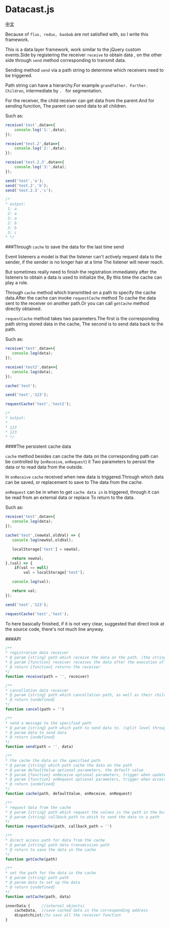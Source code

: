 # Datacast.js

[中文](README.md)


Because of ` flux, redux, baobab ` are not satisfied with, so I write this framework.

This is a data layer framework, work similar to the jQuery custom events.Side by registering the receiver ` receive ` to obtain data
, on the other side through ` send ` method corresponding to transmit data.

Sending method ` send ` via a path string to determine which receivers need to be triggered.

Path string can have a hierarchy.For example ` grandfather. Farther. Children `, intermediate by `. ` for segmentation.

For the receiver, the child receiver can get data from the parent.And for sending function,
The parent can send data to all children.

Such as:
```javascript
receive('test',data=>{
    console.log('1:',data);
});

receive('test.2',data=>{
    console.log('2:',data);
});

receive('test.2.3',data=>{
    console.log('3:',data);
});

send('test','a');
send('test.2','b');
send('test.2.3','c');

/*
* output:
 1: a
 2: a
 3: a
 2: b
 3: b
 3: c
* */
```

###Through ` cache ` to save the data for the last time send

Event listeners a model is that the listener can't actively request data to the sender, if the sender is no longer hair at a time
The listener will never reach.

But sometimes really need to finish the registration immediately after the listeners to obtain a data is used to initialize the,
By this time the cache can play a role.

Through ` cache ` method which transmitted on a path to specify the cache data.After the cache can invoke ` requestCache ` method
To cache the data sent to the receiver on another path.Or you can call ` getCache ` method directly obtained.

` requestCache ` method takes two parameters.The first is the corresponding path string stored data in the cache,
The second is to send data back to the path.

Such as:

```javascript
receive('test',data=>{
   console.log(data);
});

receive('test2',data=>{
   console.log(data);
});

cache('test');

send('test','123');

requestCache('test','test2');

/*
* output:
*
* 123
* 123
* */
```
####The persistent cache data

` cache ` method besides can cache the data on the corresponding path can be controlled by (` onReceive `, ` onRequest `) it
Two parameters to persist the data or to read data from the outside.


In ` onReceive ` ` cache ` received when new data is triggered.Through which data can be saved, or replacement to save to
The data from the cache.


` onRequest ` can be in when to get ` cache data in ` is triggered, through it can be read from an external data or replace
To return to the data.


Such as:

```javascript
receive('test',data=>{
   console.log(data);
});

cache('test',(newVal,oldVal) => {
   console.log(newVal,oldVal);

   localStorage['test'] = newVal;

   return newVal;
},(val) => {
    if(val == null)
        val = localStorage['test'];

   console.log(val);

   return val;
});

send('test','123');

requestCache('test','test');
```

To here basically finished, if it is not very clear, suggested that direct look at the source code, there's not much line anyway.

###API
```javascript
/**
* registration data receiver
* @ param {string} path which receive the data on the path. (the string through the '. 'to split level)
* @ param {function} receiver receives the data after the execution of the callback function, the callback function accepts two parameters (data: data, path: the path string)
* @ return {function} returns the receiver
*/
function receive(path = '', receiver)
```

```javascript
/**
* cancellation data receiver
* @ param {string} path which cancellation path, as well as their children's. (the string through the '. 'to split level)
* @ return {undefined}
*/
function cancel(path = '')
```

```javascript
/**
* send a message to the specified path
* @ param {string} path which path to send data to. (split level through the '. ')
* @ param data to send data
* @ return {undefined}
*/
function send(path = '', data)
```

```javascript
/**
* the cache the data on the specified path
* @ param {string} which path cache the data on the path
* @ param defaultValue optional parameters, the default value
* @ param {function} onReceive optional parameters, trigger when update the cached data.The callback function accepts two parameters (newValue: new value, oldValue: old value) after the execution needs to return a value to replace to cache
* @ param {function} onRequest optional parameters, trigger when access to cache data.The callback function accepts a parameter (Value: the Value of cache) after the execution needs to return a Value to the caller
* @ return {undefined}
*/
function cache(path, defaultValue, onReceive, onRequest)
```

```javascript
/**
* request data from the cache
* @ param {string} path which request the values in the path in the buffer
* @ param {string} callback_path to which to send the data to a path
*/
function requestCache(path, callback_path = '')
```

```javascript
/**
* direct access path for data from the cache
* @ param {string} path data transmission path
* @ return to save the data in the cache
*/
function getCache(path)
```

```javascript
/**
* set the path for the data in the cache
* @ param {string} path path
* @ param data to set up the data
* @ return {undefined}
*/
function setCache(path, data)
```

```javascript
innerData:{     //internal objectsi
    cacheData,  //save cached data in the corresponding address
    dispatchList//to save all the receiver function
}
```
